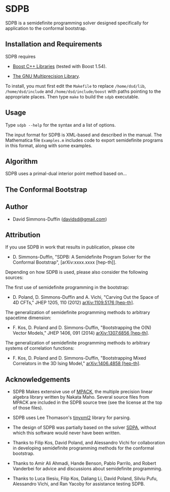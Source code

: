 # SDPB

SDPB is a semidefinite programming solver designed specifically for
application to the conformal bootstrap.

## Installation and Requirements

SDPB requires

- [Boost C++ Libraries](http://www.boost.org/) (tested with Boost 1.54).

- [The GNU Multiprecision Library](https://gmplib.org/).

To install, you must first edit the `Makefile` to replace `/home/dsd/lib`, `/home/dsd/include` and `/home/dsd/include/boost` with paths pointing to the appropriate places.  Then type `make` to build the `sdpb` executable.

## Usage

Type `sdpb --help` for the syntax and a list of options.

The input format for SDPB is XML-based and described in the manual.  The Mathematica file `Examples.m` includes code to export semidefinite programs in this format, along with some examples.

## Algorithm

SDPB uses a primal-dual interior point method based on...

## The Conformal Bootstrap

## Author

- David Simmons-Duffin (davidsd@gmail.com)

## Attribution

If you use SDPB in work that results in publication, please cite

- D. Simmons-Duffin, "SDPB: A Semidefinite Program Solver for the
  Conformal Bootstrap", [arXiv:xxxx.xxxx [hep-th]].

Depending on how SDPB is used, please also consider the following sources:

The first use of semidefinite programming in the bootstrap:

- D. Poland, D. Simmons-Duffin and A. Vichi, "Carving Out the Space of
  4D CFTs," JHEP 1205, 110 (2012) [arXiv:1109.5176 [hep-th]](http://arxiv.org/abs/arXiv:1109.5176).

The generalization of semidefinite programming methods to arbitrary
spacetime dimension:

- F. Kos, D. Poland and D. Simmons-Duffin, "Bootstrapping the O(N)
  Vector Models," JHEP 1406, 091 (2014) [arXiv:1307.6856 [hep-th]](http://arxiv.org/abs/arXiv:1307.6856).

The generalization of semidefinite programming methods to arbitrary
systems of correlation functions:

- F. Kos, D. Poland and D. Simmons-Duffin, "Bootstrapping Mixed
  Correlators in the 3D Ising Model," [arXiv:1406.4858 [hep-th]](http://arxiv.org/abs/arXiv:1406.4858).

## Acknowledgements

- SDPB Makes extensive use of [MPACK](http://mplapack.sourceforge.net/), the multiple precision linear algebra library written by Nakata Maho.  Several source files from MPACK are included in the SDPB source tree (see the license at the top of those files).

- SDPB uses Lee Thomason's [tinyxml2](http://www.grinninglizard.com/tinyxml2/) library for parsing.

- The design of SDPB was partially based on the solver [SDPA](http://sdpa.sourceforge.net/), without which this software would never have been written.

- Thanks to Filip Kos, David Poland, and Alessandro Vichi for collaboration in developing semidefinite programming methods for the conformal bootstrap.

- Thanks to Amir Ali Ahmadi, Hande Benson, Pablo Parrilo, and Robert Vanderbei for advice and discussions about semidefinite programming.

- Thanks to Luca Iliesiu, Filip Kos, Daliang Li, David Poland, Silviu Pufu, Alessandro Vichi, and Ran Yacoby for assistance testing SDPB.